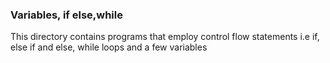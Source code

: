 ### Variables, if else,while

This directory contains programs that employ control flow statements i.e if, else if and else, while loops and a few variables
